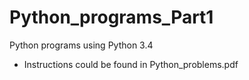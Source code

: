 # Python_programs_Part1

Python programs using Python 3.4

- Instructions could be found in Python_problems.pdf
